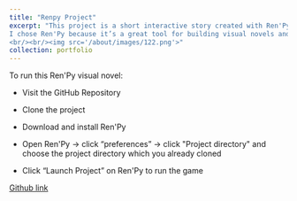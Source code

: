 ```yaml
---
title: "Renpy Project"
excerpt: "This project is a short interactive story created with Ren'Py. It follows a girl and a boy who meet by accident on a university campus. As they get to know each other, their relationship grows, and the story ends with their marriage. The narrative explores moments of connection, friendship, and love in everyday life. 
I chose Ren'Py because it’s a great tool for building visual novels and interactive stories. It allowed me to combine dialogue, images, music, and choices in a simple way, making the story feel more engaging and emotional. Adding background music helped set the mood for each scene and made the experience more immersive. Ren'Py helped me bring my characters to life and guide the reader through their journey.
<br/><br/><img src='/about/images/122.png'>"
collection: portfolio
---
```

To run this Ren'Py visual novel:

- Visit the GitHub Repository

- Clone the project 

- Download and install Ren'Py

- Open Ren'Py → click “preferences” → click "Project directory" and choose the project directory which you already cloned

- Click “Launch Project” on Ren'Py to run the game


[Github link](https://github.com/RoyaSharifi/renpy#)
